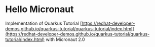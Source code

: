 # Hello Micronaut

Implementation of Quarkus Tutorial [https://redhat-developer-demos.github.io/quarkus-tutorial/quarkus-tutorial/index.html](https://redhat-developer-demos.github.io/quarkus-tutorial/quarkus-tutorial/index.html) with Micronaut 2.0
